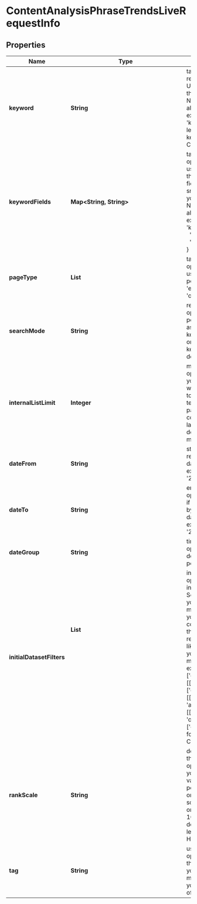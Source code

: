 # ContentAnalysisPhraseTrendsLiveRequestInfo


## Properties

| Name | Type | Description | Notes |
|------------ | ------------- | ------------- | -------------|
**keyword** | **String** | target keyword<br>required field<br>UTF-8 encoding<br>the keywords will be converted to a lowercase format;<br>Note: to match an exact phrase instead of a stand-alone keyword, use double quotes and backslashes;<br>example:<br>'keyword': '\'tesla palo alto\''<br>learn more about rules and limitations of keyword and keywords fields in DataForSEO APIs in this Help Center article |[optional]|
**keywordFields** | **Map<String, String>** | target keyword fields and target keywords<br>optional field<br>use this parameter to filter the dataset by keywords that certain fields should contain;<br>fields you can specify: title, main_title, previous_title, snippet<br>you can indicate several fields;<br>Note: to match an exact phrase instead of a stand-alone keyword, use double quotes and backslashes;<br>example:<br>'keyword_fields': {<br>    'snippet': '\'logitech mouse\'',<br>    'main_title': 'sale'<br>} |[optional]|
**pageType** | **List<String>** | target page types<br>optional field<br>use this parameter to filter the dataset by page types<br>possible values:<br>'ecommerce', 'news', 'blogs', 'message-boards', 'organization' |[optional]|
**searchMode** | **String** | results grouping type<br>optional field<br>possible grouping types:<br>as_is – returns data on all citations for the target keyword<br>one_per_domain – returns data on one citation of the keyword per domain<br>default value: as_is |[optional]|
**internalListLimit** | **Integer** | maximum number of elements within internal arrays<br>optional field<br>you can use this field to limit the number of elements within the following arrays:<br>top_domains<br>text_categories<br>page_categories<br>countries<br>languages<br>default value: 1<br>maximum value: 20 |[optional]|
**dateFrom** | **String** | starting date of the time range<br>required field<br>date format: 'yyyy-mm-dd'<br>example:<br>'2019-01-15' |[optional]|
**dateTo** | **String** | ending date of the time range<br>optional field<br>if you don’t specify this field, today’s date will be used by default<br>date format: 'yyyy-mm-dd'<br>example:<br>'2019-01-15' |[optional]|
**dateGroup** | **String** | time range which will be used to group the results<br>optional field<br>default value: month<br>possible values: day, week, month |[optional]|
**initialDatasetFilters** | **List<Object>** | initial dataset filtering parameters<br>optional field<br>initial filtering parameters that apply to fields in the Search endpoint;<br>you can add several filters at once (8 filters maximum);<br>you should set a logical operator and, or between the conditions;<br>the following operators are supported:<br>regex, not_regex, <, <=, >, >=, =, <>, in, not_in, like,not_like, has, has_not, match, not_match<br>you can use the % operator with like and not_like to match any string of zero or more characters;<br>example:<br>['domain','<>', 'logitech.com']<br>[['domain','<>','logitech.com'],'and',['content_info.connotation_types.negative','>',1000]]<br>[['domain','<>','logitech.com']],<br>'and',<br>[['content_info.connotation_types.negative','>',1000],<br>'or',<br>['content_info.text_category','has',10994]]]<br>for more information about filters, please refer to Content Analysis API – Filters |[optional]|
**rankScale** | **String** | defines the scale used for calculating and displaying the rank values<br>optional field<br>you can use this parameter to choose whether rank values are presented on a 0–100 or 0–1000 scale<br>possible values:<br>one_hundred — rank values are displayed on a 0–100 scale<br>one_thousand — rank values are displayed on a 0–1000 scale<br>default value: one_thousand<br>learn more about how this parameter works in this Help Center article |[optional]|
**tag** | **String** | user-defined task identifier<br>optional field<br>the character limit is 255<br>you can use this parameter to identify the task and match it with the result<br>you will find the specified tag value in the data object of the response |[optional]|